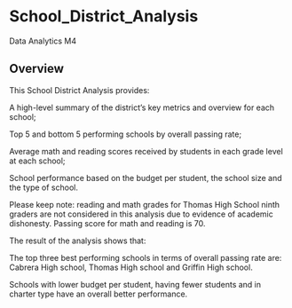 # School_District_Analysis
Data Analytics M4
## Overview
This School District Analysis provides:

 A high-level summary of the district’s key metrics and overview for each school;
 
Top 5 and bottom 5 performing schools by overall passing rate;

Average math and reading scores received by students in each grade level at each school;

School performance based on the budget per student, the school size and the type of school.

Please keep note: reading and math grades for Thomas High School ninth graders are not considered in this analysis due to evidence of academic dishonesty. Passing score for math and reading is 70.

The result of the analysis shows that:

The top three best performing schools in terms of overall passing rate are: Cabrera High school, Thomas High school and Griffin High school.

Schools with lower budget per student, having fewer students and in charter type have an overall better performance.
